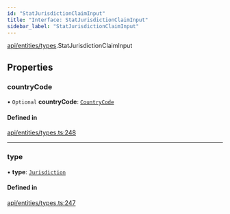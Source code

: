 ```yaml
---
id: "StatJurisdictionClaimInput"
title: "Interface: StatJurisdictionClaimInput"
sidebar_label: "StatJurisdictionClaimInput"
---
```


[api/entities/types](../../../../../modules/API/Entities/Types/Types.md).StatJurisdictionClaimInput

## Properties

### countryCode

• `Optional` **countryCode**: [`CountryCode`](../../../../../enums/Generated/Types/CountryCode/CountryCode.md)

#### Defined in

[api/entities/types.ts:248](https://github.com/PolymeshAssociation/polymesh-sdk/blob/88db4a911/src/api/entities/types.ts#L248)

___

### type

• **type**: [`Jurisdiction`](../../../../../enums/API/Entities/Types/ClaimType/ClaimType.md#jurisdiction)

#### Defined in

[api/entities/types.ts:247](https://github.com/PolymeshAssociation/polymesh-sdk/blob/88db4a911/src/api/entities/types.ts#L247)
